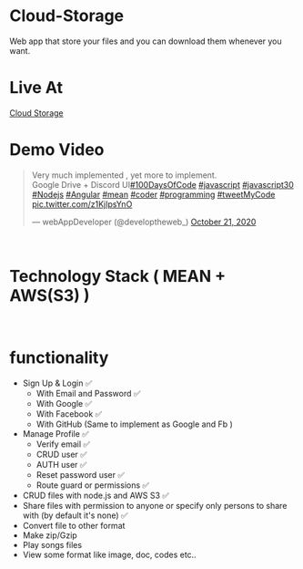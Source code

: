 # Cloud-Storage

Web app that store your files and you can download them whenever you want.
<br/>

# Live At

<a href="https://cloud-storage-client-b121d.web.app">Cloud Storage</a>

# Demo Video

<blockquote class="twitter-tweet"><p lang="en" dir="ltr">Very much implemented , yet more to implement.<br>Google Drive + Discord UI<a href="https://twitter.com/hashtag/100DaysOfCode?src=hash&amp;ref_src=twsrc%5Etfw">#100DaysOfCode</a> <a href="https://twitter.com/hashtag/javascript?src=hash&amp;ref_src=twsrc%5Etfw">#javascript</a> <a href="https://twitter.com/hashtag/javascript30?src=hash&amp;ref_src=twsrc%5Etfw">#javascript30</a> <a href="https://twitter.com/hashtag/Nodejs?src=hash&amp;ref_src=twsrc%5Etfw">#Nodejs</a> <a href="https://twitter.com/hashtag/Angular?src=hash&amp;ref_src=twsrc%5Etfw">#Angular</a> <a href="https://twitter.com/hashtag/mean?src=hash&amp;ref_src=twsrc%5Etfw">#mean</a> <a href="https://twitter.com/hashtag/coder?src=hash&amp;ref_src=twsrc%5Etfw">#coder</a> <a href="https://twitter.com/hashtag/programming?src=hash&amp;ref_src=twsrc%5Etfw">#programming</a> <a href="https://twitter.com/hashtag/tweetMyCode?src=hash&amp;ref_src=twsrc%5Etfw">#tweetMyCode</a> <a href="https://t.co/z1KjIpsYnO">pic.twitter.com/z1KjIpsYnO</a></p>&mdash; webAppDeveloper (@developtheweb_) <a href="https://twitter.com/developtheweb_/status/1319019831417466880?ref_src=twsrc%5Etfw">October 21, 2020</a></blockquote> <script async src="https://platform.twitter.com/widgets.js" charset="utf-8"></script>

<br/>

# Technology Stack ( MEAN + AWS(S3) )

<br/>

# functionality

<ul>
    <li>
        Sign Up & Login ✅
        <ul>
            <li>With Email and Password ✅</li>
            <li>With Google ✅</li>
            <li>With Facebook ✅</li>
            <li>With GitHub (Same to implement as Google and Fb )</li>
        </ul>
    </li>
    <li>
        Manage Profile ✅
        <ul>
            <li>Verify email ✅</li>
            <li>CRUD user ✅</li>
            <li>AUTH user ✅</li>
            <li>Reset password user ✅</li>
            <li>Route guard or permissions ✅</li>
        </ul>
    </li>
    <li>
        CRUD files with node.js and AWS S3 ✅
    </li>
    <li>
        Share files with permission to anyone or specify only persons to share with (by default it's none) ✅
    </li>
    <li>
        Convert file to other format
    </li>
    <li>
        Make zip/Gzip
    </li>
    <li>
        Play songs files
    </li>
    <li>
        View some format like image, doc, codes etc..
    </li>
</ul>
